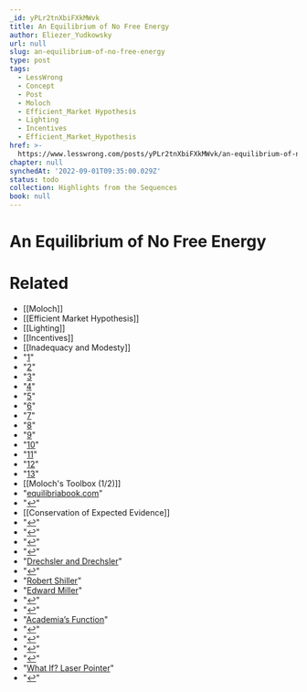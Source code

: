 ```yaml
---
_id: yPLr2tnXbiFXkMWvk
title: An Equilibrium of No Free Energy
author: Eliezer_Yudkowsky
url: null
slug: an-equilibrium-of-no-free-energy
type: post
tags:
  - LessWrong
  - Concept
  - Post
  - Moloch
  - Efficient_Market Hypothesis
  - Lighting
  - Incentives
  - Efficient_Market_Hypothesis
href: >-
  https://www.lesswrong.com/posts/yPLr2tnXbiFXkMWvk/an-equilibrium-of-no-free-energy
chapter: null
synchedAt: '2022-09-01T09:35:00.029Z'
status: todo
collection: Highlights from the Sequences
book: null
---
```


# An Equilibrium of No Free Energy


# Related

- [[Moloch]]
- [[Efficient Market Hypothesis]]
- [[Lighting]]
- [[Incentives]]
- [[Inadequacy and Modesty]]
- "[1](#footnote-1-definition)"
- "[2](#footnote-2-definition)"
- "[3](#footnote-3-definition)"
- "[4](#footnote-4-definition)"
- "[5](#footnote-5-definition)"
- "[6](#footnote-6-definition)"
- "[7](#footnote-7-definition)"
- "[8](#footnote-8-definition)"
- "[9](#footnote-9-definition)"
- "[10](#footnote-10-definition)"
- "[11](#footnote-11-definition)"
- "[12](#footnote-12-definition)"
- "[13](#footnote-13-definition)"
- [[Moloch's Toolbox (1/2)]]
- "[equilibriabook.com](https://equilibriabook.com)"
- "[↩](#footnote-1-return)"
- [[Conservation of Expected Evidence]]
- "[↩](#footnote-2-return)"
- "[↩](#footnote-3-return)"
- "[↩](#footnote-4-return)"
- "[↩](#footnote-5-return)"
- "[Drechsler and Drechsler](https://papers.ssrn.com/sol3/papers.cfm?abstract_id=2387099)"
- "[↩](#footnote-6-return)"
- "[Robert Shiller](https://www.nytimes.com/2015/07/26/upshot/the-housing-market-still-isnt-rational.html)"
- "[Edward Miller](https://onlinelibrary.wiley.com/doi/10.1111/j.1540-6261.1977.tb03317.x/abstract)"
- "[↩](#footnote-7-return)"
- "[↩](#footnote-8-return)"
- "[Academia’s Function](https://www.overcomingbias.com/2009/07/academias-function.html)"
- "[↩](#footnote-9-return)"
- "[↩](#footnote-10-return)"
- "[↩](#footnote-11-return)"
- "[↩](#footnote-12-return)"
- "[What If? Laser Pointer](https://what-if.xkcd.com/13/)"
- "[↩](#footnote-13-return)"